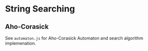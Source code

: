 # String Searching

## Aho-Corasick
See `automaton.js` for Aho-Corasick Automaton and search algorithm implemenation.